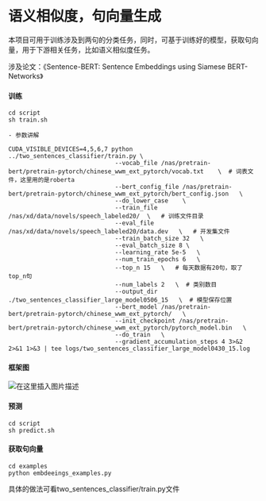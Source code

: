 # 语义相似度，句向量生成

本项目可用于训练涉及到两句的分类任务，同时，可基于训练好的模型，获取句向量，用于下游相关任务，比如语义相似度任务。

涉及论文：《Sentence-BERT: Sentence Embeddings using Siamese BERT-Networks》

#### 训练

    cd script
    sh train.sh

    - 参数讲解
    
    CUDA_VISIBLE_DEVICES=4,5,6,7 python ../two_sentences_classifier/train.py \
                                  --vocab_file /nas/pretrain-bert/pretrain-pytorch/chinese_wwm_ext_pytorch/vocab.txt    \  # 词表文件，这里用的是roberta
                                  --bert_config_file /nas/pretrain-bert/pretrain-pytorch/chinese_wwm_ext_pytorch/bert_config.json   \
                                  --do_lower_case    \
                                  --train_file /nas/xd/data/novels/speech_labeled20/  \   # 训练文件目录
                                  --eval_file  /nas/xd/data/novels/speech_labeled20/data.dev   \   # 开发集文件
                                  --train_batch_size 32   \
                                  --eval_batch_size 8 \
                                  --learning_rate 5e-5   \
                                  --num_train_epochs 6   \
                                  --top_n 15   \   # 每天数据有20句，取了top_n句
                                  --num_labels 2   \  # 类别数目
                                  --output_dir ./two_sentences_classifier_large_model0506_15   \  # 模型保存位置
                                  --bert_model /nas/pretrain-bert/pretrain-pytorch/chinese_wwm_ext_pytorch/   \
                                  --init_checkpoint /nas/pretrain-bert/pretrain-pytorch/chinese_wwm_ext_pytorch/pytorch_model.bin   \
                                  --do_train   \
                                  --gradient_accumulation_steps 4 3>&2 2>&1 1>&3 | tee logs/two_sentences_classifier_large_model0430_15.log


#### 框架图
![在这里插入图片描述](https://img-blog.csdnimg.cn/2020052215541041.png?x-oss-process=image/watermark,type_ZmFuZ3poZW5naGVpdGk,shadow_10,text_aHR0cHM6Ly9ibG9nLmNzZG4ubmV0L3dlaXhpbl80MzkyMjkwMQ==,size_16,color_FFFFFF,t_70)
    


    
#### 预测

    cd script
    sh predict.sh

#### 获取句向量

    cd examples
    python embdeeings_examples.py

具体的做法可看two_sentences_classifier/train.py文件
